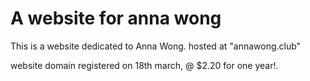 # A website for anna wong
This is a website dedicated to Anna Wong.
hosted at "annawong.club"

website domain registered on 18th march, @ $2.20 for one year!.

